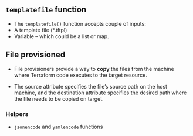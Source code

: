 ## `templatefile` function

- The `templatefile()` function accepts couple of inputs:
- A template file (\*.tftpl)
- Variable – which could be a list or map.

## File provisioned

- File provisioners provide a way to **copy** the files from the machine where Terraform code executes to the target resource.

- The source attribute specifies the file’s source path on the host machine, and the destination attribute specifies the desired path where the file needs to be copied on target.

### Helpers

- `jsonencode` and `yamlencode` functions

